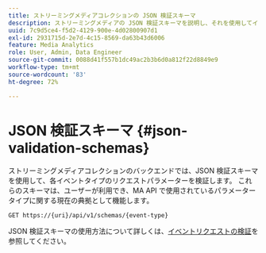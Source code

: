 ```yaml
---
title: ストリーミングメディアコレクションの JSON 検証スキーマ
description: ストリーミングメディアの JSON 検証スキーマを説明し、それを使用してイベントタイプごとに正しいリクエスト本文パラメーターを決定する方法を示します。
uuid: 7c9d5ce4-f5d2-4129-900e-4d02800907d1
exl-id: 2931715d-2e7d-4c15-8569-da63b43d6006
feature: Media Analytics
role: User, Admin, Data Engineer
source-git-commit: 0088d41f557b1dc49ac2b3b6d0a812f22d8849e9
workflow-type: tm+mt
source-wordcount: '83'
ht-degree: 72%

---
```


# JSON 検証スキーマ {#json-validation-schemas}

ストリーミングメディアコレクションのバックエンドでは、JSON 検証スキーマを使用して、各イベントタイプのリクエストパラメーターを検証します。 これらのスキーマは、ユーザーが利用でき、MA API で使用されているパラメータータイプに関する現在の典拠として機能します。

`GET https://{uri}/api/v1/schemas/{event-type}`

JSON 検証スキーマの使用方法について詳しくは、[イベントリクエストの検証](../mc-api-impl/mc-api-validate-reqs.md)を参照してください。
